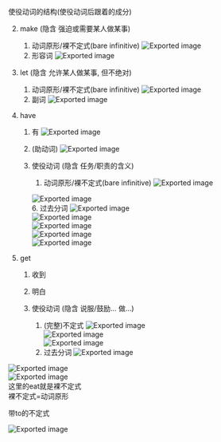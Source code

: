 使役动词的结构(使役动词后跟着的成分)

2. make (隐含 强迫或需要某人做某事)
    
    1. 动词原形/裸不定式(bare infinitive)
    ![Exported image](Exported%20image%2020250512104552-0.png)  
    4. 形容词
    ![Exported image](Exported%20image%2020250512104554-1.png)  
    
3. let (隐含 允许某人做某事, 但不绝对)
    
    1. 动词原形/裸不定式(bare infinitive)
    ![Exported image](Exported%20image%2020250512104556-2.png)  
    4. 副词
    ![Exported image](Exported%20image%2020250512104557-3.png)  
    
4. have
    
    1. 有
    ![Exported image](Exported%20image%2020250512104559-4.png)  
    4. (助动词)
    ![Exported image](Exported%20image%2020250512104600-5.png)  
    7. 使役动词 (隐含 任务/职责的含义)
        
        1. 动词原形/裸不定式(bare infinitive)
        ![Exported image](Exported%20image%2020250512104602-6.png)
        
        ![Exported image](Exported%20image%2020250512104607-7.png)  
        6. 过去分词
        ![Exported image](Exported%20image%2020250512104609-8.png)  
        ![Exported image](Exported%20image%2020250512104611-9.png)  
        ![Exported image](Exported%20image%2020250512104613-10.png)  
        ![Exported image](Exported%20image%2020250512104615-11.png)  
        ![Exported image](Exported%20image%2020250512104616-12.png)  
        
5. get
    
    1. 收到
    2. 明白
    3. 使役动词 (隐含 说服/鼓励… 做…)
        
        1. (完整)不定式
        ![Exported image](Exported%20image%2020250512104618-13.png)  
        ![Exported image](Exported%20image%2020250512104623-14.png)  
        ![Exported image](Exported%20image%2020250512104625-15.png)  
        8. 过去分词
        ![Exported image](Exported%20image%2020250512104627-16.png)
                  
![Exported image](Exported%20image%2020250512104629-17.png)  
![Exported image](Exported%20image%2020250512104631-18.png)      
这里的eat就是裸不定式  
裸不定式=动词原形

带to的不定式

![Exported image](Exported%20image%2020250512104633-19.png)